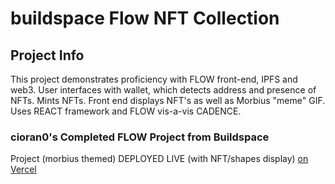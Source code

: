 # buildspace Flow NFT Collection

<instructional text omitted>
  
## Project Info

This project demonstrates proficiency with FLOW front-end, IPFS and web3. User interfaces with wallet, which detects address and presence of NFTs. Mints NFTs. Front end displays NFT's as well as Morbius "meme" GIF. Uses REACT framework and FLOW vis-a-vis CADENCE.

### cioran0's Completed FLOW Project from Buildspace

Project (morbius themed) DEPLOYED LIVE (with NFT/shapes display) [on Vercel](https://flow-nft-starter-ten.vercel.app/)

